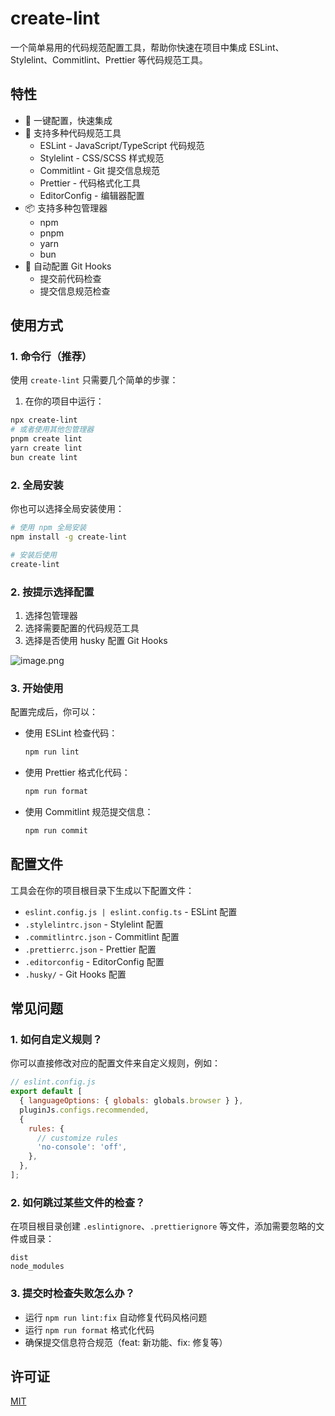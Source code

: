 # create-lint

一个简单易用的代码规范配置工具，帮助你快速在项目中集成 ESLint、Stylelint、Commitlint、Prettier 等代码规范工具。

## 特性

- 🚀 一键配置，快速集成
- 🎨 支持多种代码规范工具
  - ESLint - JavaScript/TypeScript 代码规范
  - Stylelint - CSS/SCSS 样式规范
  - Commitlint - Git 提交信息规范
  - Prettier - 代码格式化工具
  - EditorConfig - 编辑器配置
- 📦 支持多种包管理器
  - npm
  - pnpm
  - yarn
  - bun
- 🔧 自动配置 Git Hooks
  - 提交前代码检查
  - 提交信息规范检查

## 使用方式

### 1. 命令行（推荐）

使用 `create-lint` 只需要几个简单的步骤：

1. 在你的项目中运行：

```bash
npx create-lint
# 或者使用其他包管理器
pnpm create lint
yarn create lint
bun create lint
```

### 2. 全局安装

你也可以选择全局安装使用：

```bash
# 使用 npm 全局安装
npm install -g create-lint

# 安装后使用
create-lint
```

### 2. 按提示选择配置

1. 选择包管理器
2. 选择需要配置的代码规范工具
3. 选择是否使用 husky 配置 Git Hooks

![image.png](https://p0-xtjj-private.juejin.cn/tos-cn-i-73owjymdk6/0d004f8ec9004670b934d8a91834cb88~tplv-73owjymdk6-jj-mark-v1:0:0:0:0:5o6Y6YeR5oqA5pyv56S-5Yy6IEAgaWRpZA==:q75.awebp?policy=eyJ2bSI6MywidWlkIjoiNDM3MTMxMzk2NDM2NzQ4NSJ9&rk3s=e9ecf3d6&x-orig-authkey=f32326d3454f2ac7e96d3d06cdbb035152127018&x-orig-expires=1742195555&x-orig-sign=PWCcDsRgoPs8LJpd1bOsHDvJp5U%3D)

### 3. 开始使用

配置完成后，你可以：

- 使用 ESLint 检查代码：

  ```bash
  npm run lint
  ```

- 使用 Prettier 格式化代码：

  ```bash
  npm run format
  ```

- 使用 Commitlint 规范提交信息：
  ```bash
  npm run commit
  ```

## 配置文件

工具会在你的项目根目录下生成以下配置文件：

- `eslint.config.js | eslint.config.ts` - ESLint 配置
- `.stylelintrc.json` - Stylelint 配置
- `.commitlintrc.json` - Commitlint 配置
- `.prettierrc.json` - Prettier 配置
- `.editorconfig` - EditorConfig 配置
- `.husky/` - Git Hooks 配置

## 常见问题

### 1. 如何自定义规则？

你可以直接修改对应的配置文件来自定义规则，例如：

```javascript
// eslint.config.js
export default [
  { languageOptions: { globals: globals.browser } },
  pluginJs.configs.recommended,
  {
    rules: {
      // customize rules
      'no-console': 'off',
    },
  },
];
```

### 2. 如何跳过某些文件的检查？

在项目根目录创建 `.eslintignore`、`.prettierignore` 等文件，添加需要忽略的文件或目录：

```plaintext
dist
node_modules
```

### 3. 提交时检查失败怎么办？

- 运行 `npm run lint:fix` 自动修复代码风格问题
- 运行 `npm run format` 格式化代码
- 确保提交信息符合规范（feat: 新功能、fix: 修复等）

## 许可证

[MIT](LICENSE)
